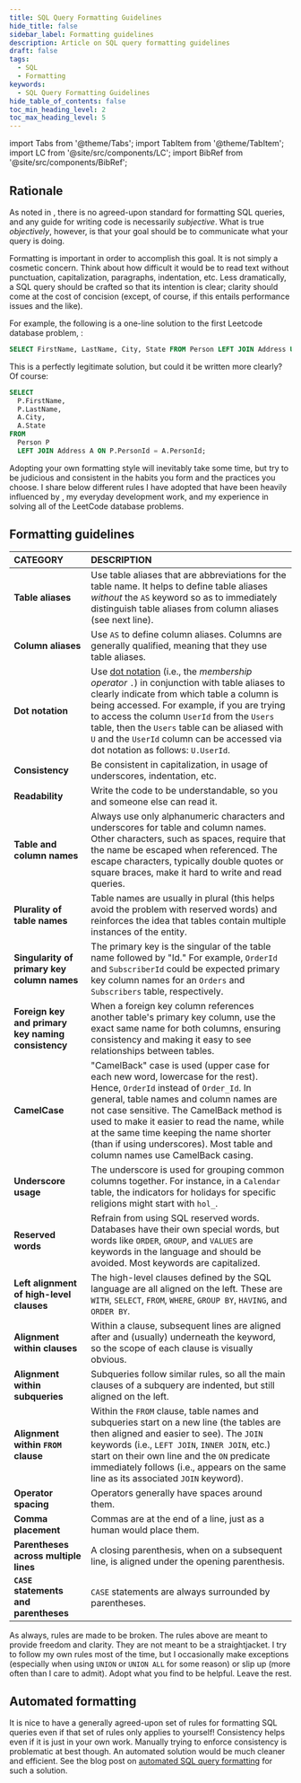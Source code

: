 ```yaml
---
title: SQL Query Formatting Guidelines
hide_title: false
sidebar_label: Formatting guidelines
description: Article on SQL query formatting guidelines
draft: false
tags: 
  - SQL
  - Formatting
keywords: 
  - SQL Query Formatting Guidelines
hide_table_of_contents: false
toc_min_heading_level: 2
toc_max_heading_level: 5
---
```


import Tabs from '@theme/Tabs';
import TabItem from '@theme/TabItem';
import LC from '@site/src/components/LC';
import BibRef from '@site/src/components/BibRef';

## Rationale

As noted in <BibRef id='GL2016' pages='p. 39'></BibRef>, there is no agreed-upon standard for formatting SQL queries, and any guide for writing code is necessarily *subjective*. What is true *objectively*, however, is that your goal should be to communicate what your query is doing.

Formatting is important in order to accomplish this goal. It is not simply a cosmetic concern. Think about how difficult it would be to read text without punctuation, capitalization, paragraphs, indentation, etc. Less dramatically, a SQL query should be crafted so that its intention is clear; clarity should come at the cost of concision (except, of course, if this entails performance issues and the like). 

For example, the following is a one-line solution to the first Leetcode database problem, <LC id='175' type='long' ></LC>:

```sql
SELECT FirstName, LastName, City, State FROM Person LEFT JOIN Address USING(PersonId);
```

This is a perfectly legitimate solution, but could it be written more clearly? Of course:

```sql
SELECT
  P.FirstName,
  P.LastName,
  A.City,
  A.State
FROM
  Person P
  LEFT JOIN Address A ON P.PersonId = A.PersonId;
```

Adopting your own formatting style will inevitably take some time, but try to be judicious and consistent in the habits you form and the practices you choose. I share below different rules I have adopted that have been heavily influenced by <BibRef id='GL2016' pages='p. 39'></BibRef>, my everyday development work, and my experience in solving all of the LeetCode database problems. 

## Formatting guidelines

| CATEGORY | DESCRIPTION |
| :-- | :-- |
| **Table aliases** | Use table aliases that are abbreviations for the table name. It helps to define table aliases *without* the `AS` keyword so as to immediately distinguish table aliases from column aliases (see next line). |
| **Column aliases** | Use `AS` to define column aliases. Columns are generally qualified, meaning that they use table aliases. |
| **Dot notation** | Use [dot notation](https://www.ibm.com/docs/en/informix-servers/14.10?topic=expressions-using-dot-notation) (i.e., the *membership operator* `.`) in conjunction with table aliases to clearly indicate from which table a column is being accessed. For example, if you are trying to access the column `UserId` from the `Users` table, then the `Users` table can be aliased with `U` and the `UserId` column can be accessed via dot notation as follows: `U.UserId`. |
| **Consistency** | Be consistent in capitalization, in usage of underscores, indentation, etc. |
| **Readability** | Write the code to be understandable, so you and someone else can read it. |
| **Table and column names** | Always use only alphanumeric characters and underscores for table and column names. Other characters, such as spaces, require that the name be escaped when referenced. The escape characters, typically double quotes or square braces, make it hard to write and read queries. |
| **Plurality of table names** | Table names are usually in plural (this helps avoid the problem with reserved words) and reinforces the idea that tables contain multiple instances of the entity. |
| **Singularity of primary key column names** | The primary key is the singular of the table name followed by "Id." For example, `OrderId` and `SubscriberId` could be expected primary key column names for an `Orders` and `Subscribers` table, respectively. |
| **Foreign key and primary key naming consistency** | When a foreign key column references another table's primary key column, use the exact same name for both columns, ensuring consistency and making it easy to see relationships between tables. |
| **CamelCase** | "CamelBack" case is used (upper case for each new word, lowercase for the rest). Hence, `OrderId` instead of `Order_Id`. In general, table names and column names are not case sensitive. The CamelBack method is used to make it easier to read the name, while at the same time keeping the name shorter (than if using underscores). Most table and column names use CamelBack casing. |
| **Underscore usage** | The underscore is used for grouping common columns together. For instance, in a `Calendar` table, the indicators for holidays for specific religions might start with `hol_`. |
| **Reserved words** | Refrain from using SQL reserved words. Databases have their own special words, but words like `ORDER`, `GROUP`, and `VALUES` are keywords in the language and should be avoided. Most keywords are capitalized. |
| **Left alignment of high-level clauses** | The high-level clauses defined by the SQL language are all aligned on the left. These are `WITH`, `SELECT`, `FROM`, `WHERE`, `GROUP BY`, `HAVING`, and `ORDER BY`. |
| **Alignment within clauses** | Within a clause, subsequent lines are aligned after and (usually) underneath the keyword, so the scope of each clause is visually obvious. |
| **Alignment within subqueries** | Subqueries follow similar rules, so all the main clauses of a subquery are indented, but still aligned on the left. |
| **Alignment within `FROM` clause** | Within the `FROM` clause, table names and subqueries start on a new line (the tables are then aligned and easier to see). The `JOIN` keywords (i.e., `LEFT JOIN`, `INNER JOIN`, etc.) start on their own line and the `ON` predicate immediately follows (i.e., appears on the same line as its associated `JOIN` keyword). |
| **Operator spacing** | Operators generally have spaces around them. |
| **Comma placement** | Commas are at the end of a line, just as a human would place them. |
| **Parentheses across multiple lines** | A closing parenthesis, when on a subsequent line, is aligned under the opening parenthesis. |
| **`CASE` statements and parentheses** | `CASE` statements are always surrounded by parentheses. |

As always, rules are made to be broken. The rules above are meant to provide freedom and clarity. They are not meant to be a straightjacket. I try to follow my own rules most of the time, but I occasionally make exceptions (especially when using `UNION` or `UNION ALL` for some reason) or slip up (more often than I care to admit). Adopt what you find to be helpful. Leave the rest.

## Automated formatting

It is nice to have a generally agreed-upon set of rules for formatting SQL queries even if that set of rules only applies to yourself! Consistency helps even if it is just in your own work. Manually trying to enforce consistency is problematic at best though. An automated solution would be much cleaner and efficient. See the blog post on [automated SQL query formatting](/blog/2022/11/09/sql-formatting) for such a solution.
